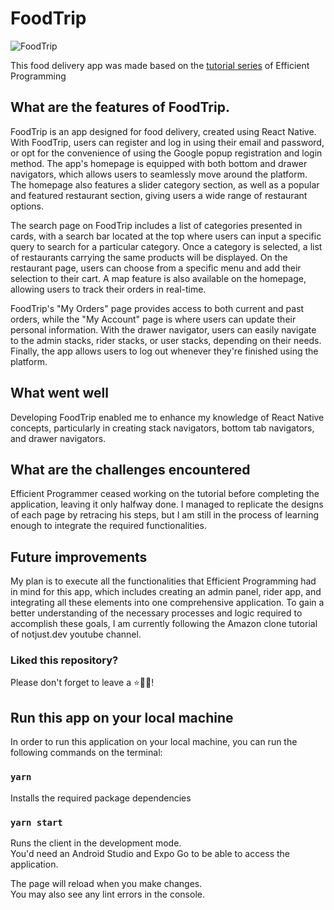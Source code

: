 # FoodTrip

![FoodTrip](https://i.ibb.co/p2XvBMn/foodtrip.png)

This food delivery app was made based on the [tutorial series](https://www.youtube.com/watch?v=gAXQh_Zk9Kk&list=PLAP1EsuzlGNJYvsJzRE8owOzWEhIuZe3i) of Efficient Programming

## What are the features of FoodTrip.

FoodTrip is an app designed for food delivery, created using React Native. With FoodTrip, users can register and log in using their email and password, or opt for the convenience of using the Google popup registration and login method. The app's homepage is equipped with both bottom and drawer navigators, which allows users to seamlessly move around the platform. The homepage also features a slider category section, as well as a popular and featured restaurant section, giving users a wide range of restaurant options.

The search page on FoodTrip includes a list of categories presented in cards, with a search bar located at the top where users can input a specific query to search for a particular category. Once a category is selected, a list of restaurants carrying the same products will be displayed. On the restaurant page, users can choose from a specific menu and add their selection to their cart. A map feature is also available on the homepage, allowing users to track their orders in real-time.

FoodTrip's "My Orders" page provides access to both current and past orders, while the "My Account" page is where users can update their personal information. With the drawer navigator, users can easily navigate to the admin stacks, rider stacks, or user stacks, depending on their needs. Finally, the app allows users to log out whenever they're finished using the platform.

## What went well

Developing FoodTrip enabled me to enhance my knowledge of React Native concepts, particularly in creating stack navigators, bottom tab navigators, and drawer navigators.

## What are the challenges encountered

Efficient Programmer ceased working on the tutorial before completing the application, leaving it only halfway done. I managed to replicate the designs of each page by retracing his steps, but I am still in the process of learning enough to integrate the required functionalities.

## Future improvements

My plan is to execute all the functionalities that Efficient Programming had in mind for this app, which includes creating an admin panel, rider app, and integrating all these elements into one comprehensive application. To gain a better understanding of the necessary processes and logic required to accomplish these goals, I am currently following the Amazon clone tutorial of notjust.dev youtube channel.


### Liked this repository?

Please don't forget to leave a ⭐🙏🏻!

## Run this app on your local machine

In order to run this application on your local machine, you can run the following commands on the terminal:

### `yarn`

Installs the required package dependencies

### `yarn start`

Runs the client in the development mode.\
You'd need an Android Studio and Expo Go to be able to access the application.

The page will reload when you make changes.\
You may also see any lint errors in the console.
